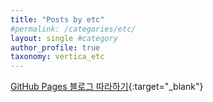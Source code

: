 ```yaml
---
title: "Posts by etc"
#permalink: /categories/etc/
layout: single #category
author_profile: true
taxonomy: vertica_etc
---
```



[GitHub Pages 블로그 따라하기](https://devinlife.com/howto/){:target="_blank"}  



